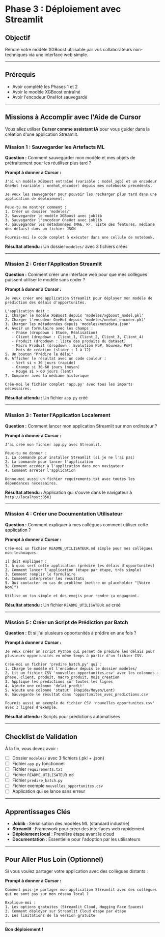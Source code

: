 # Phase 3 : Déploiement avec Streamlit

## Objectif
Rendre votre modèle XGBoost utilisable par vos collaborateurs non-techniques via une interface web simple.

---

## Prérequis
- Avoir complété les Phases 1 et 2
- Avoir le modèle XGBoost entraîné
- Avoir l'encodeur OneHot sauvegardé

---

## Missions à Accomplir avec l'Aide de Cursor

Vous allez utiliser **Cursor comme assistant IA** pour vous guider dans la création d'une application Streamlit. 

### **Mission 1 : Sauvegarder les Artefacts ML**

**Question :** Comment sauvegarder mon modèle et mes objets de prétraitement pour les réutiliser plus tard ?

**Prompt à donner à Cursor :**
```
J'ai un modèle XGBoost entraîné (variable : model_xgb) et un encodeur OneHot (variable : onehot_encoder) depuis mes notebooks précédents. 

Je veux les sauvegarder pour pouvoir les recharger plus tard dans une application de déploiement. 

Peux-tu me montrer comment :
1. Créer un dossier 'modeles/'
2. Sauvegarder le modèle XGBoost avec joblib
3. Sauvegarder l'encodeur OneHot avec joblib
4. Sauvegarder les métadonnées (MAE, R², liste des features, médiane des délais) dans un fichier JSON

Fournis-moi le code complet à exécuter dans une cellule de notebook.
```

**Résultat attendu :** Un dossier `modeles/` avec 3 fichiers créés

---

### **Mission 2 : Créer l'Application Streamlit**

**Question :** Comment créer une interface web pour que mes collègues puissent utiliser le modèle sans coder ?

**Prompt à donner à Cursor :**
```
Je veux créer une application Streamlit pour déployer mon modèle de prédiction des délais d'opportunités.

L'application doit :
1. Charger le modèle XGBoost depuis 'modeles/xgboost_model.pkl'
2. Charger l'encodeur OneHot depuis 'modeles/onehot_encoder.pkl'
3. Charger les métadonnées depuis 'modeles/metadata.json'
4. Avoir un formulaire avec les champs :
   - Phase (dropdown : Etude, Réalisation)
   - Client (dropdown : Client_1, Client_2, Client_3, Client_4)
   - Produit (dropdown : liste des produits du dataset)
   - Macro Produit (dropdown : Evolution PoP, Nouveau PoP)
   - Mois de création (slider : 1 à 12)
5. Un bouton "Prédire le délai"
6. Afficher le résultat avec un code couleur :
   - Vert si < 30 jours (rapide)
   - Orange si 30-60 jours (moyen)
   - Rouge si > 60 jours (lent)
7. Comparer avec la médiane historique

Crée-moi le fichier complet 'app.py' avec tous les imports nécessaires.
```

**Résultat attendu :** Un fichier `app.py` créé

---

### **Mission 3 : Tester l'Application Localement**

**Question :** Comment lancer mon application Streamlit sur mon ordinateur ?

**Prompt à donner à Cursor :**
```
J'ai créé mon fichier app.py avec Streamlit. 

Peux-tu me donner :
1. La commande pour installer Streamlit (si je ne l'ai pas)
2. La commande pour lancer l'application
3. Comment accéder à l'application dans mon navigateur
4. Comment arrêter l'application

Donne-moi aussi un fichier requirements.txt avec toutes les dépendances nécessaires.
```

**Résultat attendu :** Application qui s'ouvre dans le navigateur à `http://localhost:8501`

---

### **Mission 4 : Créer une Documentation Utilisateur**

**Question :** Comment expliquer à mes collègues comment utiliser cette application ?

**Prompt à donner à Cursor :**
```
Crée-moi un fichier README_UTILISATEUR.md simple pour mes collègues non-techniques.

Il doit expliquer :
1. À quoi sert cette application (prédire les délais d'opportunités)
2. Comment lancer l'application (étape par étape, très simple)
3. Comment remplir le formulaire
4. Comment interpréter les résultats
5. Qui contacter en cas de problème (mettre un placeholder "[Votre Nom]")

Utilise un ton simple et des emojis pour rendre ça engageant.
```

**Résultat attendu :** Un fichier `README_UTILISATEUR.md` créé

---

### **Mission 5 : Créer un Script de Prédiction par Batch**

**Question :** Et si j'ai plusieurs opportunités à prédire en une fois ?

**Prompt à donner à Cursor :**
```
Je veux créer un script Python qui permet de prédire les délais pour plusieurs opportunités en même temps à partir d'un fichier CSV.

Crée-moi un fichier 'predire_batch.py' qui :
1. Charge le modèle et l'encodeur depuis le dossier modeles/
2. Lit un fichier CSV 'nouvelles_opportunites.csv' avec les colonnes : phase, client, produit, macro_produit, mois_creation
3. Applique les prédictions sur toutes les lignes
4. Ajoute une colonne 'delai_predit' 
5. Ajoute une colonne 'statut' (Rapide/Moyen/Lent)
6. Sauvegarde le résultat dans 'opportunites_avec_predictions.csv'

Fournis aussi un exemple de fichier CSV 'nouvelles_opportunites.csv' avec 3 lignes d'exemple.
```

**Résultat attendu :** Scripts pour prédictions automatisées

---

## Checklist de Validation

À la fin, vous devez avoir :
- [ ] Dossier `modeles/` avec 3 fichiers (.pkl + .json)
- [ ] Fichier `app.py` fonctionnel
- [ ] Fichier `requirements.txt`
- [ ] Fichier `README_UTILISATEUR.md`
- [ ] Fichier `predire_batch.py`
- [ ] Fichier exemple `nouvelles_opportunites.csv`
- [ ] Application qui se lance sans erreur

---

## Apprentissages Clés

- **Joblib** : Sérialisation des modèles ML (standard industrie)
- **Streamlit** : Framework pour créer des interfaces web rapidement
- **Déploiement local** : Première étape avant le cloud
- **Documentation** : Essentielle pour l'adoption par les utilisateurs

---

## Pour Aller Plus Loin (Optionnel)

Si vous voulez partager votre application avec des collègues distants :

**Prompt à donner à Cursor :**
```
Comment puis-je partager mon application Streamlit avec des collègues qui ne sont pas sur mon réseau local ?

Explique-moi :
1. Les options gratuites (Streamlit Cloud, Hugging Face Spaces)
2. Comment déployer sur Streamlit Cloud étape par étape
3. Les limitations de la version gratuite
```

---

**Bon déploiement !**

